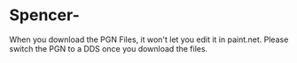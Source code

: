# Spencer- 
When you download the PGN Files, it won't let you edit it in paint.net. Please switch the PGN to a DDS once you download the files. 
